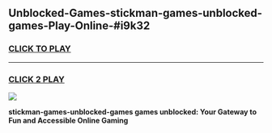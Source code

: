 
## Unblocked-Games-stickman-games-unblocked-games-Play-Online-#i9k32
<h3>
<a href="https://premium.freeplayer.one?title=stickman-games-unblocked-games&ref=27F">CLICK TO PLAY</a></h3>
<hr>

<h3>
<a href="https://premium.freeplayer.one?title=stickman-games-unblocked-games&ref=27F">CLICK 2 PLAY</a>
  
</h3>

<a href="https://premium.freeplayer.one?title=stickman-games-unblocked-games&ref=27F"><img src="https://clearcache.store/games.png"></a>


**stickman-games-unblocked-games games unblocked: Your Gateway to Fun and Accessible Online Gaming**
